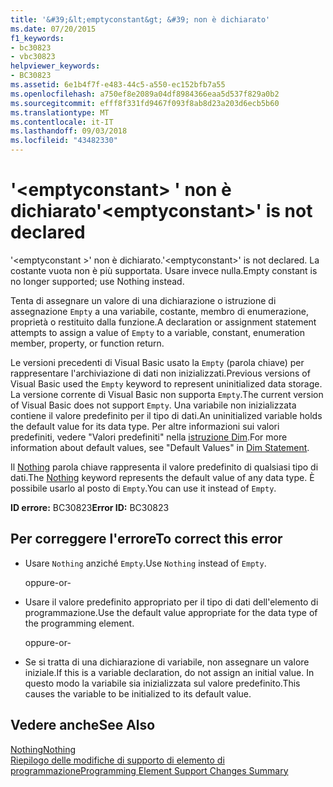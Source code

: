 ```yaml
---
title: '&#39;&lt;emptyconstant&gt; &#39; non è dichiarato'
ms.date: 07/20/2015
f1_keywords:
- bc30823
- vbc30823
helpviewer_keywords:
- BC30823
ms.assetid: 6e1b4f7f-e483-44c5-a550-ec152bfb7a55
ms.openlocfilehash: a750ef8e2089a04df8984366eaa5d537f829a0b2
ms.sourcegitcommit: efff8f331fd9467f093f8ab8d23a203d6ecb5b60
ms.translationtype: MT
ms.contentlocale: it-IT
ms.lasthandoff: 09/03/2018
ms.locfileid: "43482330"
---
```

# <a name="39ltemptyconstantgt39-is-not-declared"></a><span data-ttu-id="cc317-102">&#39;&lt;emptyconstant&gt; &#39; non è dichiarato</span><span class="sxs-lookup"><span data-stu-id="cc317-102">&#39;&lt;emptyconstant&gt;&#39; is not declared</span></span>
<span data-ttu-id="cc317-103">'\<emptyconstant >' non è dichiarato.</span><span class="sxs-lookup"><span data-stu-id="cc317-103">'\<emptyconstant>' is not declared.</span></span> <span data-ttu-id="cc317-104">La costante vuota non è più supportata. Usare invece nulla.</span><span class="sxs-lookup"><span data-stu-id="cc317-104">Empty constant is no longer supported; use Nothing instead.</span></span>  
  
 <span data-ttu-id="cc317-105">Tenta di assegnare un valore di una dichiarazione o istruzione di assegnazione `Empty` a una variabile, costante, membro di enumerazione, proprietà o restituito dalla funzione.</span><span class="sxs-lookup"><span data-stu-id="cc317-105">A declaration or assignment statement attempts to assign a value of `Empty` to a variable, constant, enumeration member, property, or function return.</span></span>  
  
 <span data-ttu-id="cc317-106">Le versioni precedenti di Visual Basic usato la `Empty` (parola chiave) per rappresentare l'archiviazione di dati non inizializzati.</span><span class="sxs-lookup"><span data-stu-id="cc317-106">Previous versions of Visual Basic used the `Empty` keyword to represent uninitialized data storage.</span></span> <span data-ttu-id="cc317-107">La versione corrente di Visual Basic non supporta `Empty`.</span><span class="sxs-lookup"><span data-stu-id="cc317-107">The current version of Visual Basic does not support `Empty`.</span></span> <span data-ttu-id="cc317-108">Una variabile non inizializzata contiene il valore predefinito per il tipo di dati.</span><span class="sxs-lookup"><span data-stu-id="cc317-108">An uninitialized variable holds the default value for its data type.</span></span> <span data-ttu-id="cc317-109">Per altre informazioni sui valori predefiniti, vedere "Valori predefiniti" nella [istruzione Dim](../../visual-basic/language-reference/statements/dim-statement.md).</span><span class="sxs-lookup"><span data-stu-id="cc317-109">For more information about default values, see "Default Values" in [Dim Statement](../../visual-basic/language-reference/statements/dim-statement.md).</span></span>  
  
 <span data-ttu-id="cc317-110">Il [Nothing](../../visual-basic/language-reference/nothing.md) parola chiave rappresenta il valore predefinito di qualsiasi tipo di dati.</span><span class="sxs-lookup"><span data-stu-id="cc317-110">The [Nothing](../../visual-basic/language-reference/nothing.md) keyword represents the default value of any data type.</span></span> <span data-ttu-id="cc317-111">È possibile usarlo al posto di `Empty`.</span><span class="sxs-lookup"><span data-stu-id="cc317-111">You can use it instead of `Empty`.</span></span>  
  
 <span data-ttu-id="cc317-112">**ID errore:** BC30823</span><span class="sxs-lookup"><span data-stu-id="cc317-112">**Error ID:** BC30823</span></span>  
  
## <a name="to-correct-this-error"></a><span data-ttu-id="cc317-113">Per correggere l'errore</span><span class="sxs-lookup"><span data-stu-id="cc317-113">To correct this error</span></span>  
  
-   <span data-ttu-id="cc317-114">Usare `Nothing` anziché `Empty`.</span><span class="sxs-lookup"><span data-stu-id="cc317-114">Use `Nothing` instead of `Empty`.</span></span>  
  
     <span data-ttu-id="cc317-115">oppure</span><span class="sxs-lookup"><span data-stu-id="cc317-115">-or-</span></span>  
  
-   <span data-ttu-id="cc317-116">Usare il valore predefinito appropriato per il tipo di dati dell'elemento di programmazione.</span><span class="sxs-lookup"><span data-stu-id="cc317-116">Use the default value appropriate for the data type of the programming element.</span></span>  
  
     <span data-ttu-id="cc317-117">oppure</span><span class="sxs-lookup"><span data-stu-id="cc317-117">-or-</span></span>  
  
-   <span data-ttu-id="cc317-118">Se si tratta di una dichiarazione di variabile, non assegnare un valore iniziale.</span><span class="sxs-lookup"><span data-stu-id="cc317-118">If this is a variable declaration, do not assign an initial value.</span></span> <span data-ttu-id="cc317-119">In questo modo la variabile sia inizializzata sul valore predefinito.</span><span class="sxs-lookup"><span data-stu-id="cc317-119">This causes the variable to be initialized to its default value.</span></span>  
  
## <a name="see-also"></a><span data-ttu-id="cc317-120">Vedere anche</span><span class="sxs-lookup"><span data-stu-id="cc317-120">See Also</span></span>  
 [<span data-ttu-id="cc317-121">Nothing</span><span class="sxs-lookup"><span data-stu-id="cc317-121">Nothing</span></span>](../../visual-basic/language-reference/nothing.md)  
 [<span data-ttu-id="cc317-122">Riepilogo delle modifiche di supporto di elemento di programmazione</span><span class="sxs-lookup"><span data-stu-id="cc317-122">Programming Element Support Changes Summary</span></span>](https://msdn.microsoft.com/library/0483590a-6309-449c-a2fa-effa26a03b95)
